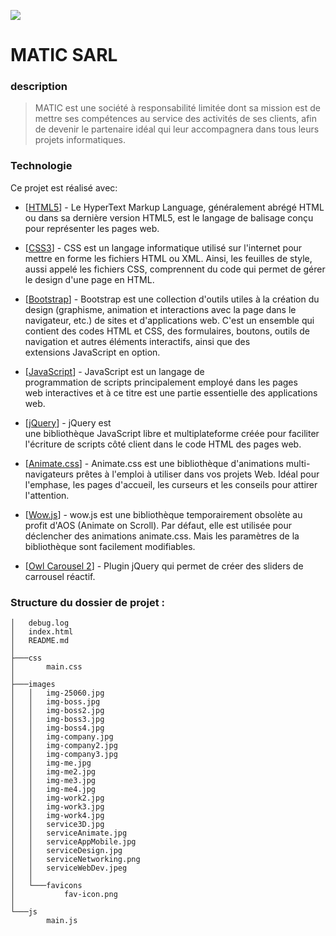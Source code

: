 ![](https://pandao.github.io/editor.md/images/logos/editormd-logo-180x180.png)
# MATIC SARL 

### description
> MATIC est une société à responsabilité limitée dont sa mission est de mettre ses
> compétences au service des activités de ses clients, afin de devenir le partenaire idéal qui
> leur accompagnera dans tous leurs projets informatiques.

### Technologie
Ce projet est réalisé avec:
* [[HTML5](https://developer.mozilla.org/en-US/docs/Web/Guide/HTML/HTML5)] - Le HyperText Markup Language, généralement abrégé HTML ou dans sa dernière version HTML5, est le langage de balisage conçu pour représenter les pages web.

* [[CSS3](https://developer.mozilla.org/en-US/docs/Archive/CSS3)] - CSS est un langage informatique utilisé sur l&#39;internet pour mettre en forme les fichiers HTML ou XML. Ainsi, les feuilles de style, aussi appelé les fichiers CSS,              comprennent du code qui permet de gérer le design d&#39;une page en HTML.

* [[Bootstrap](https://getbootstrap.com/)] - Bootstrap est une collection d&#39;outils utiles à la création du design (graphisme, animation et interactions avec la page dans le navigateur, etc.) de sites et                   d&#39;applications web. C&#39;est un ensemble qui contient des codes HTML et CSS, des formulaires, boutons, outils de navigation et autres éléments interactifs,                   ainsi que des extensions JavaScript en option.

* [[JavaScript](https://developer.mozilla.org/en-US/docs/Web/JavaScript)] - JavaScript est un langage de programmation de scripts principalement employé dans les pages web interactives et à ce titre est une partie essentielle                              des applications web.

* [[jQuery](https://jquery.com/)] - jQuery est une bibliothèque JavaScript libre et multiplateforme créée pour faciliter l&#39;écriture de scripts côté client dans le code HTML des pages web.

* [[Animate.css](https://animate.style/)] - Animate.css est une bibliothèque d&#39;animations multi-navigateurs prêtes à l&#39;emploi à utiliser dans vos projets Web. Idéal pour l&#39;emphase, les pages                     d&#39;accueil, les curseurs et les conseils pour attirer l&#39;attention.

* [[Wow.js](https://wowjs.uk/)] - wow.js est une bibliothèque temporairement obsolète au profit d&#39;AOS (Animate on Scroll). Par défaut, elle est utilisée pour déclencher des animations animate.css.              Mais les paramètres de la bibliothèque sont facilement modifiables.

* [[Owl Carousel 2](https://owlcarousel2.github.io/OwlCarousel2/)] - Plugin jQuery qui permet de créer des sliders de carrousel réactif.


### Structure du dossier de projet :

```
│   debug.log
│   index.html
│   README.md
│
├───css
│       main.css
│
├───images
│   │   img-25060.jpg
│   │   img-boss.jpg
│   │   img-boss2.jpg
│   │   img-boss3.jpg
│   │   img-boss4.jpg
│   │   img-company.jpg
│   │   img-company2.jpg
│   │   img-company3.jpg
│   │   img-me.jpg
│   │   img-me2.jpg
│   │   img-me3.jpg
│   │   img-me4.jpg
│   │   img-work2.jpg
│   │   img-work3.jpg
│   │   img-work4.jpg
│   │   service3D.jpg
│   │   serviceAnimate.jpg
│   │   serviceAppMobile.jpg
│   │   serviceDesign.jpg
│   │   serviceNetworking.png
│   │   serviceWebDev.jpeg
│   │
│   └───favicons
│           fav-icon.png
│
└───js
        main.js

```
